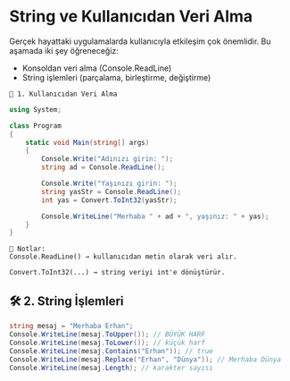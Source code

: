 # String ve Kullanıcıdan Veri Alma

Gerçek hayattaki uygulamalarda kullanıcıyla etkileşim çok önemlidir. Bu aşamada iki şey öğreneceğiz:

- Konsoldan veri alma (Console.ReadLine)
- String işlemleri (parçalama, birleştirme, değiştirme)

`🧪 1. Kullanıcıdan Veri Alma`

```csharp
using System;

class Program
{
    static void Main(string[] args)
    {
        Console.Write("Adınızı girin: ");
        string ad = Console.ReadLine();

        Console.Write("Yaşınızı girin: ");
        string yasStr = Console.ReadLine();
        int yas = Convert.ToInt32(yasStr);

        Console.WriteLine("Merhaba " + ad + ", yaşınız: " + yas);
    }
}
```

```
🧠 Notlar:
Console.ReadLine() → kullanıcıdan metin olarak veri alır.

Convert.ToInt32(...) → string veriyi int'e dönüştürür.
```

## 🛠️ 2. String İşlemleri

```csharp
string mesaj = "Merhaba Erhan";
Console.WriteLine(mesaj.ToUpper()); // BÜYÜK HARF
Console.WriteLine(mesaj.ToLower()); // küçük harf
Console.WriteLine(mesaj.Contains("Erhan")); // true
Console.WriteLine(mesaj.Replace("Erhan", "Dünya")); // Merhaba Dünya
Console.WriteLine(mesaj.Length); // karakter sayısı
```

